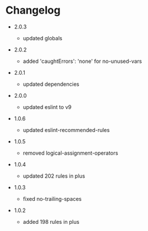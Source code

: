 # Changelog

+ 2.0.3
    - updated globals

+ 2.0.2
    - added 'caughtErrors': 'none' for no-unused-vars

+ 2.0.1
    - updated dependencies

+ 2.0.0
    - updated eslint to v9

+ 1.0.6
    - updated eslint-recommended-rules

+ 1.0.5
    - removed logical-assignment-operators

+ 1.0.4
    - updated 202 rules in plus

+ 1.0.3
    - fixed no-trailing-spaces
    
+ 1.0.2
    - added 198 rules in plus